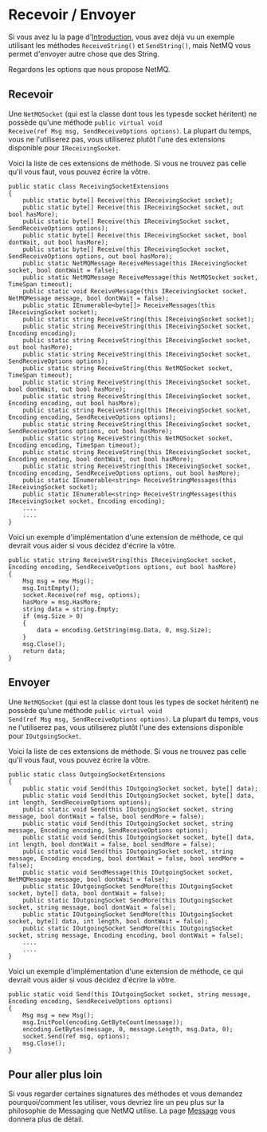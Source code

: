Recevoir / Envoyer
=====

Si vous avez lu la page d'[Introduction](http://netmq.readthedocs.org/en/latest/introduction/), vous avez déjà vu un exemple utilisant les méthodes <code>ReceiveString()</code> et <code>SendString()</code>, mais NetMQ vous permet d'envoyer autre chose que des String.

Regardons les options que nous propose NetMQ.



## Recevoir

Une <code>NetMQSocket</code> (qui est la classe dont tous les typesde socket héritent) ne possède qu'une méthode <code>public virtual void Receive(ref Msg msg, SendReceiveOptions options)</code>. La plupart du temps, vous ne l'utiliserez pas, vous utiliserez plutôt l'une des extensions disponible pour <code>IReceivingSocket</code>.

Voici la liste de ces extensions de méthode. Si vous ne trouvez pas celle qu'il vous faut, vous pouvez écrire la vôtre.


    public static class ReceivingSocketExtensions
    {
        public static byte[] Receive(this IReceivingSocket socket);
        public static byte[] Receive(this IReceivingSocket socket, out bool hasMore);
        public static byte[] Receive(this IReceivingSocket socket, SendReceiveOptions options);
        public static byte[] Receive(this IReceivingSocket socket, bool dontWait, out bool hasMore);
        public static byte[] Receive(this IReceivingSocket socket, SendReceiveOptions options, out bool hasMore);
        public static NetMQMessage ReceiveMessage(this IReceivingSocket socket, bool dontWait = false);
        public static NetMQMessage ReceiveMessage(this NetMQSocket socket, TimeSpan timeout);
        public static void ReceiveMessage(this IReceivingSocket socket, NetMQMessage message, bool dontWait = false);
        public static IEnumerable<byte[]> ReceiveMessages(this IReceivingSocket socket);
        public static string ReceiveString(this IReceivingSocket socket);
        public static string ReceiveString(this IReceivingSocket socket, Encoding encoding);
        public static string ReceiveString(this IReceivingSocket socket, out bool hasMore);
        public static string ReceiveString(this IReceivingSocket socket, SendReceiveOptions options);
        public static string ReceiveString(this NetMQSocket socket, TimeSpan timeout);
        public static string ReceiveString(this IReceivingSocket socket, bool dontWait, out bool hasMore);
        public static string ReceiveString(this IReceivingSocket socket, Encoding encoding, out bool hasMore);
        public static string ReceiveString(this IReceivingSocket socket, Encoding encoding, SendReceiveOptions options);
        public static string ReceiveString(this IReceivingSocket socket, SendReceiveOptions options, out bool hasMore);
        public static string ReceiveString(this NetMQSocket socket, Encoding encoding, TimeSpan timeout);
        public static string ReceiveString(this IReceivingSocket socket, Encoding encoding, bool dontWait, out bool hasMore);
        public static string ReceiveString(this IReceivingSocket socket, Encoding encoding, SendReceiveOptions options, out bool hasMore);
        public static IEnumerable<string> ReceiveStringMessages(this IReceivingSocket socket);
        public static IEnumerable<string> ReceiveStringMessages(this IReceivingSocket socket, Encoding encoding);
        ....
        ....
    }


Voici un exemple d'implémentation d'une extension de méthode, ce qui devrait vous aider si vous décidez d'écrire la vôtre.


    public static string ReceiveString(this IReceivingSocket socket, Encoding encoding, SendReceiveOptions options, out bool hasMore)
    {
        Msg msg = new Msg();
        msg.InitEmpty();
        socket.Receive(ref msg, options);
        hasMore = msg.HasMore;
        string data = string.Empty;
        if (msg.Size > 0)
        {
            data = encoding.GetString(msg.Data, 0, msg.Size);
        }
        msg.Close();
        return data;
    }



## Envoyer

Une <code>NetMQSocket</code> (qui est la classe dont tous les types de socket héritent) ne possède qu'une méthode <code>public virtual void Send(ref Msg msg, SendReceiveOptions options)</code>. La plupart du temps, vous ne l'utiliserez pas, vous utiliserez plutôt l'une des extensions disponible pour <code>IOutgoingSocket</code>.

Voici la liste de ces extensions de méthode. Si vous ne trouvez pas celle qu'il vous faut, vous pouvez écrire la vôtre.



    public static class OutgoingSocketExtensions
    {
        public static void Send(this IOutgoingSocket socket, byte[] data);
        public static void Send(this IOutgoingSocket socket, byte[] data, int length, SendReceiveOptions options);
        public static void Send(this IOutgoingSocket socket, string message, bool dontWait = false, bool sendMore = false);
        public static void Send(this IOutgoingSocket socket, string message, Encoding encoding, SendReceiveOptions options);
        public static void Send(this IOutgoingSocket socket, byte[] data, int length, bool dontWait = false, bool sendMore = false);
        public static void Send(this IOutgoingSocket socket, string message, Encoding encoding, bool dontWait = false, bool sendMore = false);
        public static void SendMessage(this IOutgoingSocket socket, NetMQMessage message, bool dontWait = false);
        public static IOutgoingSocket SendMore(this IOutgoingSocket socket, byte[] data, bool dontWait = false);
        public static IOutgoingSocket SendMore(this IOutgoingSocket socket, string message, bool dontWait = false);
        public static IOutgoingSocket SendMore(this IOutgoingSocket socket, byte[] data, int length, bool dontWait = false);
        public static IOutgoingSocket SendMore(this IOutgoingSocket socket, string message, Encoding encoding, bool dontWait = false);
        ....
        ....
    }


Voici un exemple d'implémentation d'une extension de méthode, ce qui devrait vous aider si vous décidez d'écrire la vôtre.



    public static void Send(this IOutgoingSocket socket, string message, Encoding encoding, SendReceiveOptions options)
    {
        Msg msg = new Msg();
        msg.InitPool(encoding.GetByteCount(message));
        encoding.GetBytes(message, 0, message.Length, msg.Data, 0);
        socket.Send(ref msg, options);
        msg.Close();
    }


## Pour aller plus loin

Si vous regarder certaines signatures des méthodes et vous demandez pourquoi/comment les utiliser, vous devriez lire un peu plus sur la philosophie de Messaging que NetMQ utilise. La page [Message](http://netmq.readthedocs.org/en/latest/message/) vous donnera plus de détail.
